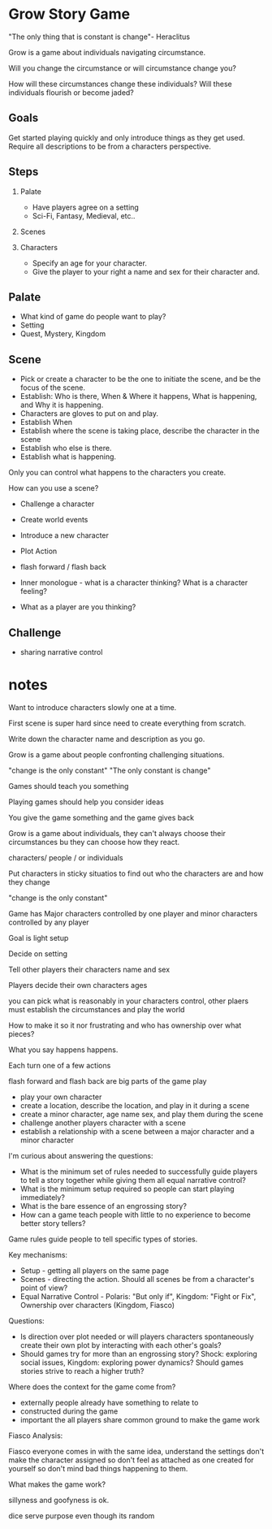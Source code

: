 # Grow Story Game

"The only thing that is constant is change"- Heraclitus

Grow is a game about individuals navigating circumstance.

Will you change the circumstance or will circumstance change you?

How will these circumstances change these individuals? Will these individuals flourish or become jaded?


## Goals

Get started playing quickly and only introduce things as they get used. Require all descriptions to be from a characters perspective.

## Steps

1. Palate
    - Have players agree on a setting
    - Sci-Fi, Fantasy, Medieval, etc..

1. Scenes

1. Characters
    - Specify an age for your character.
    - Give the player to your right a name and sex for their character and.

## Palate

- What kind of game do people want to play?
- Setting
- Quest, Mystery, Kingdom

## Scene

- Pick or create a character to be the one to initiate the scene, and be the focus of the scene.
- Establish: Who is there, When & Where it happens, What is happening, and Why it is happening.
- Characters are gloves to put on and play.
- Establish When
- Establish where the scene is taking place, describe the character in the scene
- Establish who else is there.
- Establish what is happening.

Only you can control what happens to the characters you create.

How can you use a scene?

- Challenge a character
- Create world events
- Introduce a new character
- Plot Action

- flash forward / flash back

- Inner monologue - what is a character thinking? What is a character feeling?

- What as a player are you thinking?

## Challenge

- sharing narrative control

# notes

Want to introduce characters slowly one at a time.

First scene is super hard since need to create everything from scratch.

Write down the character name and description as you go.

Grow is a game about people confronting challenging situations.

"change is the only constant"
"The only constant is change"

Games should teach you something

Playing games should help you consider ideas

You give the game something and the game gives back

Grow is a game about individuals, they can't always choose their circumstances bu they can choose how they react.

characters/ people / or individuals

Put characters in sticky situatios to find out who the characters are and how they change

"change is the only constant"

Game has Major characters controlled by one player and minor characters controlled by any player


Goal is light setup

Decide on setting

Tell other players their characters name and sex

Players decide their own characters ages

you can pick what is reasonably in your characters control, other plaers must establish the circumstances and play the world

How to make it so it nor frustrating and who has ownership over what pieces?

What you say happens happens.

Each turn one of a few actions

flash forward and flash back are big parts of the game play

- play your own character
- create a location, describe the location, and play in it during a scene
- create a minor character, age name sex, and play them during the scene
- challenge another players character with a scene
- establish a relationship with a scene between a major character and a minor character

I'm curious about answering the questions:  

* What is the minimum set of rules needed to successfully guide players to tell a story together while giving them all equal narrative control? 
* What is the minimum setup required so people can start playing immediately? 
* What is the bare essence of an engrossing story? 
* How can a game teach people with little to no experience to become better story tellers?

Game rules guide people to tell specific types of stories. 

Key mechanisms:
* Setup - getting all players on the same page
* Scenes - directing the action. Should all scenes be from a character's point of view?
* Equal Narrative Control - Polaris: "But only if", Kingdom: "Fight or Fix", Ownership over characters (Kingdom, Fiasco)

Questions:
* Is direction over plot needed or will players characters spontaneously create their own plot by interacting with each other's goals?
* Should games try for more than an engrossing story? Shock: exploring social issues, Kingdom: exploring power dynamics? Should games stories strive to reach a higher truth?


Where does the context for the game come from?

- externally people already have something to relate to
- constructed during the game
- important the all players share common ground to make the game work


Fiasco Analysis:

Fiasco everyone comes in with the same idea, understand the settings
don't make the character assigned so don't feel as attached as one created for yourself so don't mind bad things happening to them.

What makes the game work?

sillyness and goofyness is ok.

dice serve purpose even though its random




